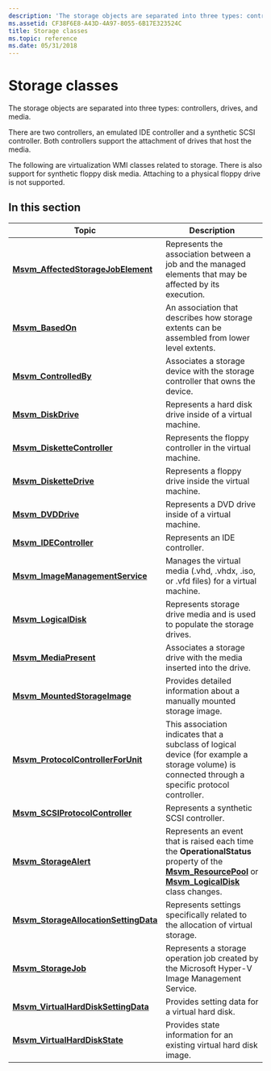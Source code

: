 ```yaml
---
description: 'The storage objects are separated into three types: controllers, drives, and media.'
ms.assetid: CF38F6E8-A43D-4A97-8055-6B17E323524C
title: Storage classes
ms.topic: reference
ms.date: 05/31/2018
---
```


# Storage classes

The storage objects are separated into three types: controllers, drives, and media.

There are two controllers, an emulated IDE controller and a synthetic SCSI controller. Both controllers support the attachment of drives that host the media.

The following are virtualization WMI classes related to storage. There is also support for synthetic floppy disk media. Attaching to a physical floppy drive is not supported.

## In this section



| Topic                                                                                      | Description                                                                                                                                                                                                       |
|--------------------------------------------------------------------------------------------|-------------------------------------------------------------------------------------------------------------------------------------------------------------------------------------------------------------------|
| [**Msvm\_AffectedStorageJobElement**](msvm-affectedstoragejobelement.md)<br/>       | Represents the association between a job and the managed elements that may be affected by its execution.<br/>                                                                                               |
| [**Msvm\_BasedOn**](msvm-basedon.md)<br/>                                           | An association that describes how storage extents can be assembled from lower level extents.<br/>                                                                                                           |
| [**Msvm\_ControlledBy**](msvm-controlledby.md)<br/>                                 | Associates a storage device with the storage controller that owns the device.<br/>                                                                                                                          |
| [**Msvm\_DiskDrive**](msvm-diskdrive.md)<br/>                                       | Represents a hard disk drive inside of a virtual machine.<br/>                                                                                                                                              |
| [**Msvm\_DisketteController**](msvm-diskettecontroller.md)<br/>                     | Represents the floppy controller in the virtual machine.<br/>                                                                                                                                               |
| [**Msvm\_DisketteDrive**](msvm-diskettedrive.md)<br/>                               | Represents a floppy drive inside the virtual machine.<br/>                                                                                                                                                  |
| [**Msvm\_DVDDrive**](msvm-dvddrive.md)<br/>                                         | Represents a DVD drive inside of a virtual machine.<br/>                                                                                                                                                    |
| [**Msvm\_IDEController**](msvm-idecontroller.md)<br/>                               | Represents an IDE controller.<br/>                                                                                                                                                                          |
| [**Msvm\_ImageManagementService**](msvm-imagemanagementservice.md)<br/>             | Manages the virtual media (.vhd, .vhdx, .iso, or .vfd files) for a virtual machine.<br/>                                                                                                                    |
| [**Msvm\_LogicalDisk**](msvm-logicaldisk.md)<br/>                                   | Represents storage drive media and is used to populate the storage drives.<br/>                                                                                                                             |
| [**Msvm\_MediaPresent**](msvm-mediapresent.md)<br/>                                 | Associates a storage drive with the media inserted into the drive.<br/>                                                                                                                                     |
| [**Msvm\_MountedStorageImage**](msvm-mountedstorageimage.md)<br/>                   | Provides detailed information about a manually mounted storage image.<br/>                                                                                                                                  |
| [**Msvm\_ProtocolControllerForUnit**](msvm-protocolcontrollerforunit.md)<br/>       | This association indicates that a subclass of logical device (for example a storage volume) is connected through a specific protocol controller.<br/>                                                       |
| [**Msvm\_SCSIProtocolController**](msvm-scsiprotocolcontroller.md)<br/>             | Represents a synthetic SCSI controller.<br/>                                                                                                                                                                |
| [**Msvm\_StorageAlert**](msvm-storagealert.md)<br/>                                 | Represents an event that is raised each time the **OperationalStatus** property of the [**Msvm\_ResourcePool**](msvm-resourcepool.md) or [**Msvm\_LogicalDisk**](msvm-logicaldisk.md) class changes.<br/> |
| [**Msvm\_StorageAllocationSettingData**](msvm-storageallocationsettingdata.md)<br/> | Represents settings specifically related to the allocation of virtual storage.<br/>                                                                                                                         |
| [**Msvm\_StorageJob**](msvm-storagejob.md)<br/>                                     | Represents a storage operation job created by the Microsoft Hyper-V Image Management Service.<br/>                                                                                                          |
| [**Msvm\_VirtualHardDiskSettingData**](msvm-virtualharddisksettingdata.md)<br/>     | Provides setting data for a virtual hard disk.<br/>                                                                                                                                                         |
| [**Msvm\_VirtualHardDiskState**](msvm-virtualharddiskstate.md)<br/>                 | Provides state information for an existing virtual hard disk image.<br/>                                                                                                                                    |



 

 

 




